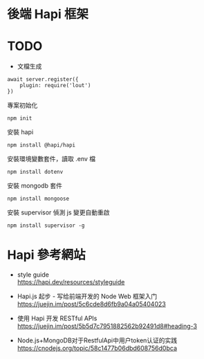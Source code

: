 # 後端 Hapi 框架

# TODO
* 文檔生成 
```
await server.register({
    plugin: require('lout')
})

```

專案初始化
```
npm init
```

安裝 hapi
```
npm install @hapi/hapi
```

安裝環境變數套件，讀取 .env 檔
```
npm install dotenv
```

安裝 mongodb 套件
```
npm install mongoose
```

安裝 supervisor 偵測 js 變更自動重啟

```
npm install supervisor -g
```

# Hapi 參考網站
* style guide  
  https://hapi.dev/resources/styleguide

* Hapi.js 起步 - 写给前端开发的 Node Web 框架入门  
  https://juejin.im/post/5c6cde8d6fb9a04a05404023

* 使用 Hapi 开发 RESTful APIs  
  https://juejin.im/post/5b5d7c7951882562b92491d8#heading-3

* Node.js+MongoDB对于RestfulApi中用户token认证的实践  
  https://cnodejs.org/topic/58c1477b06dbd608756d0bca

